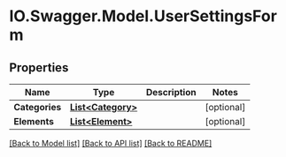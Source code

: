 # IO.Swagger.Model.UserSettingsForm
## Properties

Name | Type | Description | Notes
------------ | ------------- | ------------- | -------------
**Categories** | [**List&lt;Category&gt;**](Category.md) |  | [optional] 
**Elements** | [**List&lt;Element&gt;**](Element.md) |  | [optional] 

[[Back to Model list]](../README.md#documentation-for-models) [[Back to API list]](../README.md#documentation-for-api-endpoints) [[Back to README]](../README.md)

